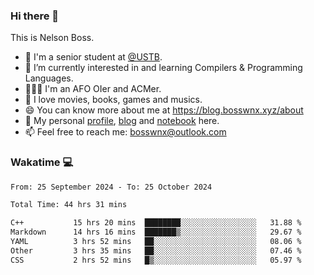 ### Hi there 👋

<!--
**bosswnx/bosswnx** is a ✨ _special_ ✨ repository because its `README.md` (this file) appears on your GitHub profile.

Here are some ideas to get you started:

- 🔭 I’m currently working on ...
- 🌱 I’m currently learning ...
- 👯 I’m looking to collaborate on ...
- 🤔 I’m looking for help with ...
- 💬 Ask me about ...
- 📫 How to reach me: ...
- 😄 Pronouns: ...
- ⚡ Fun fact: ...
-->

This is Nelson Boss.

- 🏫 I'm a senior student at [@USTB](https://www.ustb.edu.cn/).
- 🌱 I’m currently interested in and learning Compilers & Programming Languages.
- 🧑🏻‍💻 I'm an AFO OIer and ACMer.
- 🥰 I love movies, books, games and musics.
- 😄 You can know more about me at https://blog.bosswnx.xyz/about
- 🔗 My personal [profile](https://bosswnx.xyz), [blog](https://blog.bosswnx.xyz) and [notebook](https://note.bosswnx.xyz) here.
- 📫 Feel free to reach me: bosswnx@outlook.com

### Wakatime 💻

<!--START_SECTION:waka-->

```txt
From: 25 September 2024 - To: 25 October 2024

Total Time: 44 hrs 31 mins

C++           15 hrs 20 mins  ████████░░░░░░░░░░░░░░░░░   31.88 %
Markdown      14 hrs 16 mins  ███████▒░░░░░░░░░░░░░░░░░   29.67 %
YAML          3 hrs 52 mins   ██░░░░░░░░░░░░░░░░░░░░░░░   08.06 %
Other         3 hrs 35 mins   ██░░░░░░░░░░░░░░░░░░░░░░░   07.46 %
CSS           2 hrs 52 mins   █▒░░░░░░░░░░░░░░░░░░░░░░░   05.97 %
```

<!--END_SECTION:waka-->
